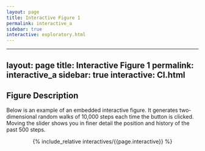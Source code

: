 ```yaml
---
layout: page
title: Interactive Figure 1
permalink: interactive_a
sidebar: true
interactive: exploratory.html
---
```

---
layout: page
title: Interactive Figure 1
permalink: interactive_a
sidebar: true
interactive: CI.html
---

## Figure Description
Below is an example of an embedded interactive figure. It generates
two-dimensional random walks of 10,000 steps each time the button is clicked.
Moving the slider shows you in finer detail the position and history of the past
500 steps.

<!-- The below line includes the interactive figure. Do not change! -->
<center>

{% include_relative interactives/{{page.interactive}} %}

</center>


